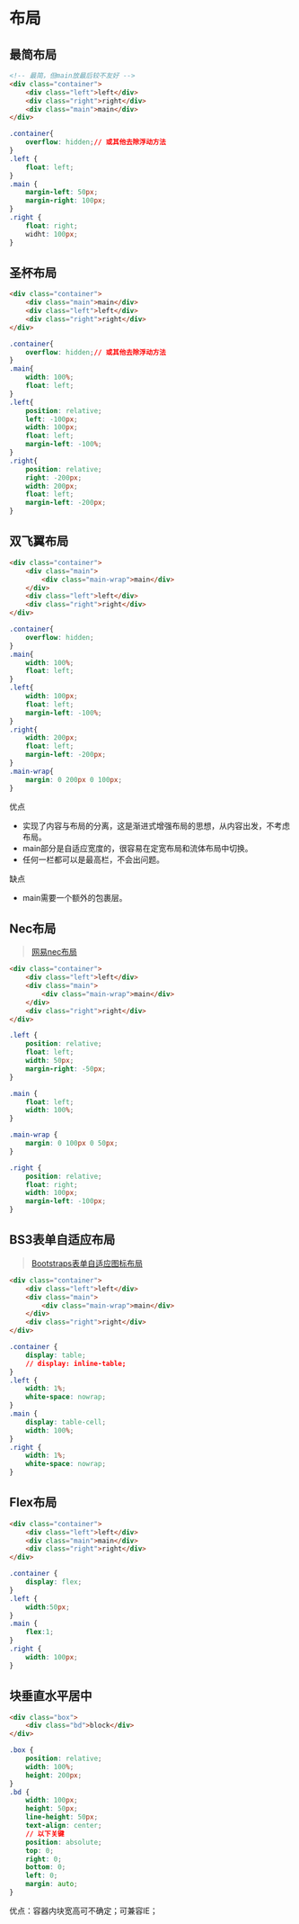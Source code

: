 # 布局

## 最简布局


```html
<!-- 最简，但main放最后较不友好 -->
<div class="container">
    <div class="left">left</div>
    <div class="right">right</div>
    <div class="main">main</div>
</div>
```

```css
.container{
    overflow: hidden;// 或其他去除浮动方法
}
.left {
    float: left;
}
.main {
    margin-left: 50px;
    margin-right: 100px;
}
.right {
    float: right;
    widht: 100px;
}
```

## 圣杯布局

```html
<div class="container">
    <div class="main">main</div>
    <div class="left">left</div>
    <div class="right">right</div>
</div>
```

```css
.container{
    overflow: hidden;// 或其他去除浮动方法
}
.main{
    width: 100%;
    float: left;
}
.left{
    position: relative;
    left: -100px;
    width: 100px;
    float: left;
    margin-left: -100%;
}
.right{
    position: relative;
    right: -200px;
    width: 200px;
    float: left;
    margin-left: -200px;
}
```

## 双飞翼布局

```html
<div class="container">
    <div class="main">
        <div class="main-wrap">main</div>
    </div>
    <div class="left">left</div>
    <div class="right">right</div>
</div>
```

```css
.container{
    overflow: hidden;
}
.main{
    width: 100%;
    float: left;
}
.left{
    width: 100px;
    float: left;
    margin-left: -100%;
}
.right{
    width: 200px;
    float: left;
    margin-left: -200px;
}
.main-wrap{
    margin: 0 200px 0 100px;
}
```
优点

- 实现了内容与布局的分离，这是渐进式增强布局的思想，从内容出发，不考虑布局。
- main部分是自适应宽度的，很容易在定宽布局和流体布局中切换。
- 任何一栏都可以是最高栏，不会出问题。

缺点

- main需要一个额外的包裹层。

## Nec布局

> [网易nec布局](http://nec.netease.com/library/category/#grid)

```html
<div class="container">
    <div class="left">left</div>
    <div class="main">
        <div class="main-wrap">main</div>
    </div>
    <div class="right">right</div>
</div>
```

```css
.left {
    position: relative;
    float: left;
    width: 50px;
    margin-right: -50px;
}

.main {
    float: left;
    width: 100%;
}

.main-wrap {
    margin: 0 100px 0 50px;
}

.right {
    position: relative;
    float: right;
    width: 100px;
    margin-left: -100px;
}
```

## BS3表单自适应布局

> [Bootstraps表单自适应图标布局](http://v3.bootcss.com/css/#forms-controls-static)

```html
<div class="container">
    <div class="left">left</div>
    <div class="main">
        <div class="main-wrap">main</div>
    </div>
    <div class="right">right</div>
</div>
```

```css
.container {
    display: table;
    // display: inline-table;
}
.left {
    width: 1%;
    white-space: nowrap;
}
.main {
    display: table-cell;
    width: 100%;
}
.right {
    width: 1%;
    white-space: nowrap;
}
```

## Flex布局

```html
<div class="container">
    <div class="left">left</div>
    <div class="main">main</div>
    <div class="right">right</div>
</div>
```

```css
.container {
    display: flex;
}
.left {
    width:50px;
}
.main {
    flex:1;
}
.right {
    width: 100px;
}
```

## 块垂直水平居中

```html
<div class="box">
    <div class="bd">block</div>
</div>
```

```css
.box {
    position: relative;
    width: 100%;
    height: 200px;
}
.bd {
    width: 100px;
    height: 50px;
    line-height: 50px;
    text-align: center;
    // 以下关键
    position: absolute;
    top: 0;
    right: 0;
    bottom: 0;
    left: 0;
    margin: auto;
}
```

优点：容器内块宽高可不确定；可兼容IE；
